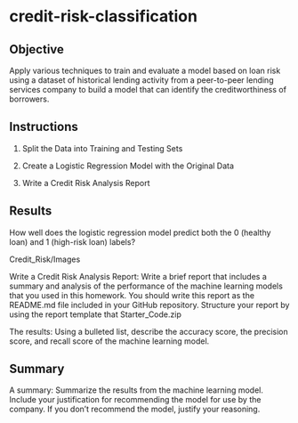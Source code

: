 # credit-risk-classification

## Objective 

Apply various techniques to train and evaluate a model based on loan risk using a dataset of historical lending activity from a peer-to-peer lending services company to build a model that can identify the creditworthiness of borrowers.

## Instructions

1. Split the Data into Training and Testing Sets

2. Create a Logistic Regression Model with the Original Data

3. Write a Credit Risk Analysis Report

## Results

How well does the logistic regression model predict both the 0 (healthy loan) and 1 (high-risk loan) labels?

Credit_Risk/Images

Write a Credit Risk Analysis Report:  Write a brief report that includes a summary and analysis of the performance of the machine learning models that you used in this homework. You should write this report as the README.md file included in your GitHub repository. Structure your report by using the report template that Starter_Code.zip

The results: Using a bulleted list, describe the accuracy score, the precision score, and recall score of the machine learning model.

## Summary

A summary: Summarize the results from the machine learning model. Include your justification for recommending the model for use by the company. If you don’t recommend the model, justify your reasoning.
